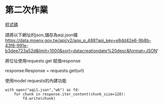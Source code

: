 # 第二次作業
[程式碼](https://github.com/leoneric0212/Mao_window/blob/main/homework/issue6/aqi.json)

請將以下網址的json,儲存為aqi.json檔
https://data.moenv.gov.tw/api/v2/aqx_p_488?api_key=e8dd42e6-9b8b-43f8-991e-b3dee723a52d&limit=1000&sort=datacreationdate%20desc&format=JSON'

將位址使用requests.get 賦值response

response:Response = requests.get(url)

使用model requests的內建功能

```
with open("aqi1.json","wb") as fd:
    for chunk in response.iter_content(chunk_size=128):
        fd.write(chunk)
```
